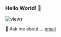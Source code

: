 ### Hello World! 👋


![views](https://komarev.com/ghpvc/?username=grasshopper7&color=blue)

💬 Ask me about ... [email](grass.hopper.moc@gmail.com)

<!--
**grasshopper7/grasshopper7** is a ✨ _special_ ✨ repository because its `README.md` (this file) appears on your GitHub profile.

Here are some ideas to get you started:

- 🔭 I’m currently working on ...
- 🌱 I’m currently learning ...
- 👯 I’m looking to collaborate on ...
- 🤔 I’m looking for help with ...
- 💬 Ask me about ...
- 📫 How to reach me: ...
- 😄 Pronouns: ...
- ⚡ Fun fact: ...
-->
